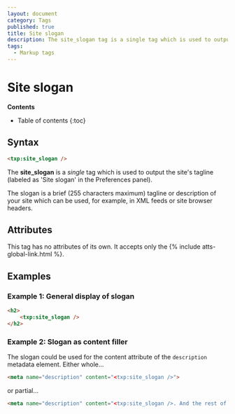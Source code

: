 ```yaml
---
layout: document
category: Tags
published: true
title: Site slogan
description: The site_slogan tag is a single tag which is used to output the site's tagline.
tags:
  - Markup tags
---
```


# Site slogan

**Contents**

* Table of contents
{:toc}

## Syntax

~~~ html
<txp:site_slogan />
~~~

The **site_slogan** is a *single* tag which is used to output the site's tagline (labeled as 'Site slogan' in the Preferences panel).

The slogan is a brief (255 characters maximum) tagline or description of your site which can be used, for example, in XML feeds or site browser headers.

## Attributes

This tag has no attributes of its own. It accepts only the {% include atts-global-link.html %}.

## Examples

### Example 1: General display of slogan

~~~ html
<h2>
    <txp:site_slogan />
</h2>
~~~

### Example 2: Slogan as content filler

The slogan could be used for the content attribute of the `description` metadata element. Either whole…

~~~ html
<meta name="description" content="<txp:site_slogan />">
~~~

or partial…

~~~ html
<meta name="description" content="<txp:site_slogan />. And the rest of your pithy description would go here.">
~~~
